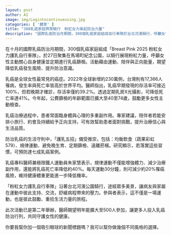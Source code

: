 ```yaml
---
layout: post
author: AI
image: img/Logintocontinueusing.jpg
categories: [ '體育' ]
title: "300乳癌家庭齊聚騎行　粉紅女力串起防治力量"  
description: "國際乳癌防治月期間，300個乳癌家庭組成自行車隊於台北河濱騎行，呼籲女性定期篩檢與健康生活，專家指出規律運動可降低乳癌死亡率約40%，活動也為患者與家屬注入正向能量。"
---
```

在十月的國際乳癌防治月期間，300個乳癌家庭組成「Breast Pink 2025 粉紅女力護乳自行車隊」，於27日聚集在馬場町紀念公園，以騎行展現粉紅力量，呼籲女性主動關心自身健康並定期進行乳癌篩檢。活動藉由運動、陪伴與正向能量，期望降低乳癌發生風險、提升防治意識。  

乳癌是全球女性最常見的癌症。2022年全球新增約230萬例，台灣則有17,366人罹病，發生率與死亡率皆高於世界平均。醫師指出，乳癌早期發現的存活率可接近100%，但若晚期才確診，存活率僅約39.2%。透過定期乳房X光攝影，可降低死亡率達41%。今年起，公費篩檢的年齡範圍已擴大至40至74歲，鼓勵更多女性主動檢查。  

乳癌治療過程中，患者常面臨身體與心理的多重副作用。專家建議，陪伴者若能安排小旅行、約會及持續給予正向支持，可有效幫助患者面對挑戰，提升治療信心與生活品質。  

防治乳癌的生活守則中，「護乳五招」備受推崇，包括：均衡飲食（蔬果彩虹579）、規律運動、避免晚生育、定期篩檢、遠離菸檳。研究顯示，若落實這些習慣，可預防達七成乳癌案例。  

乳癌專科醫師兼極限鐵人運動員朱家慧表示，規律運動不僅能增強體力、減少治療副作用，還能將乳癌死亡率降低約40%。每天運動30分鐘，則可減少約20%罹癌風險，維持健康體重更能進一步降低機率。  

「粉紅女力護乳自行車隊」沿著台北河濱公園騎行，途經眾多美景，讓病友與家屬在運動中彼此支持、交流，舒緩病程帶來的壓力。參與者表示，這不僅是一場運動，也是彼此鼓勵、重拾生活力量的旅程。  

此次活動已是第二年舉辦，醫師期望明年能擴大至500人參加，讓更多人投入乳癌防治行列，共同守護女性的健康。  

你要我幫你加一個吸引眼球的新聞標題嗎？我可以幫你做幾個不同風格的選擇。